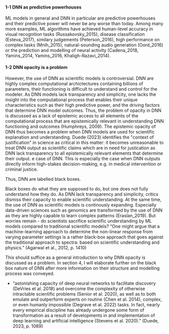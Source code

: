 #### 1-1 DNN as predictive powerhouses

ML models in general and DNN in particular are predictive powerhouses and their predictive power will never be any worse than today. Among many more examples, ML algorithms have achieved human-level accuracy in visual recognition tasks (Russakovsky_2015), disease classification (Esteva_2017), similary judgements (Peterson_2016), high performance on complex tasks (Mnih_2015), natural-sounding audio generation (Oord_2016) or the prediction and modelling of neural activity (Cadena_2018, Yamins_2014, Yamins_2016, Khaligh-Razavi_2014).


#### 1-2 DNN opacity is a problem


However, the use of DNN as scientific models is controversial. DNN are highly complex computational archictectures containing billions of parameters, their functioning is difficult to understand and control for the modeler. As DNN models lack transparency and simplicity, one lacks the insight into the computational process that enables their unique characteristics such as their high predictive power, and the driving factors that determine DNN model outcomes. Thus, the problem of opacity in DNN is discussed as a lack of epistemic access to all elements of the computational process that are epistemically relevant in understanding DNN functioning and outcomes (Humphreys, 2009).
The epistemic opacity of DNN thus becomes a problem when DNN models are used for scientific explanation and understanding. Duede (2023) identifies the "context of justification" in science as critical in this matter: it becomes unreasonable to treat DNN output as scientific claims which are in need for justication as DNN lack transparency to all epistemically relevant elements that determine their output. e case of DNN. This is especially the case when DNN outputs directly inform high-stakes decision-making, e.g. in medical intervention or criminal justice.

Thus, DNN are labelled black boxes. 

Black boxes do what they are supposed to do, but one does not fully understand how they do. As DNN lack transparency and simplicity, critics dismiss their capacity to enable scientific understanding. At the same time, the use of DNN as scientific models is continously expanding. Especially data-driven sciences such as genomics are transformed by the use of DNN as they are highly capable to learn complex patterns (Eraslan_2019). But worries remain - do scientists sacrifice scientific understanding by ML models compared to traditional scientific models?
“One might argue that a machine-learning approach to determine the non-linear response from varying parameter settings is a rather black-box approach that goes against the traditional approach to spectra: based on scientific understanding and physics.” (Agarwal et al., 2012, p. 1410)


This should suffice as a general introduction to why DNN opacity is discussed as a problem. In section 4, I will elaborate further on the black box nature of DNN after more information on their structure and modelling process was conveyed.



- “astonishing capacity of deep neural networks to facilitate discovery (DeVries et al. 2018) and overcome the complexity of otherwise intractable scientific problems (Senior et al. 2020), as well as to both emulate and outperform experts on routine (Chen et al. 2014), complex, or even humanly impossible (Degrave et al. 2022) tasks. In fact, nearly every empirical discipline has already undergone some form of transformation as a result of developments in and implementation of deep learning and artificial intelligence (Stevens et al. 2020).” (Duede, 2023, p. 1089)







